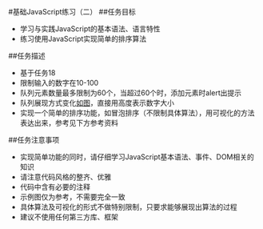 #基础JavaScript练习（二）
##任务目标
- 学习与实践JavaScript的基本语法、语言特性
- 练习使用JavaScript实现简单的排序算法

##任务描述
- 基于任务18
- 限制输入的数字在10-100
- 队列元素数量最多限制为60个，当超过60个时，添加元素时alert出提示
- 队列展现方式变化[如图](http://7xrp04.com1.z0.glb.clouddn.com/task_2_19_1.jpg)，直接用高度表示数字大小
- 实现一个简单的排序功能，如冒泡排序（不限制具体算法），用可视化的方法表达出来，参考见下方参考资料

##任务注意事项
- 实现简单功能的同时，请仔细学习JavaScript基本语法、事件、DOM相关的知识
- 请注意代码风格的整齐、优雅
- 代码中含有必要的注释
- 示例图仅为参考，不需要完全一致
- 具体算法及可视化的形式不做特别限制，只要求能够展现出算法的过程
- 建议不使用任何第三方库、框架